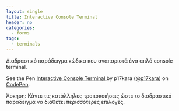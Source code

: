 ```yaml
---
layout: single
title: Interactive Console Terminal
header: no
categories:
  - forms
tags:
  - terminals
---
```


Διαδραστικό παράδειγμα κώδικα που αναπαριστά ένα απλό console terminal.

<p data-height="360" data-theme-id="17516" data-slug-hash="OyJzZw" data-default-tab="result" data-user="p17kara" class='codepen'>
  See the Pen <a href='https://codepen.io/p17kara/pen/KKdLBVR'> 
  Interactive Console Terminal </a> by p17kara (<a href="https://codepen.io/p17kara">@p17kara</a>)
  on <a href='http://codepen.io'>CodePen</a>.</span>
</p>
<script async src="//assets.codepen.io/assets/embed/ei.js"></script>

Άσκηση: Κάντε τις κατάλληλες τροποποιήσεις ώστε το διαδραστικό παράδειγμα να διαθέτει περισσότερες επιλογές.
